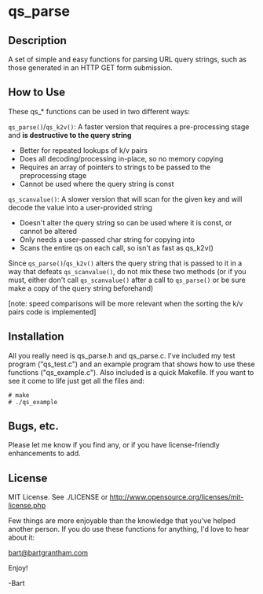 # qs_parse #

## Description ##

A set of simple and easy functions for parsing URL query strings, such as
those generated in an HTTP GET form submission.


## How to Use ##

These qs_* functions can be used in two different ways:

`qs_parse()`/`qs_k2v()`: A faster version that requires a pre-processing stage
and **is destructive to the query string**

  * Better for repeated lookups of k/v pairs
  * Does all decoding/processing in-place, so no memory copying
  * Requires an array of pointers to strings to be passed to the preprocessing stage
  * Cannot be used where the query string is const

`qs_scanvalue()`: A slower version that will scan for the given key and will
decode the value into a user-provided string

  * Doesn't alter the query string so can be used where it is const, or cannot be altered
  * Only needs a user-passed char string for copying into
  * Scans the entire qs on each call, so isn't as fast as qs_k2v()


Since `qs_parse()`/`qs_k2v()` alters the query string that is passed to it in a way
that defeats `qs_scanvalue()`, do not mix these two methods (or if you must,
either don't call `qs_scanvalue()` after a call to `qs_parse()` or be sure make
a copy of the query string beforehand)

[note: speed comparisons will be more relevant when the sorting the k/v pairs
code is implemented]


## Installation ##
All you really need is qs_parse.h and qs_parse.c.  I've included my test program
("qs_test.c") and an example program that shows how to use these functions
("qs_example.c").  Also included is a quick Makefile.  If you want to see it
come to life just get all the files and:

    # make
    # ./qs_example


## Bugs, etc. ##

Please let me know if you find any, or if you have license-friendly enhancements
to add.


## License ##

MIT License.  See ./LICENSE or <http://www.opensource.org/licenses/mit-license.php>

Few things are more enjoyable than the knowledge that you've helped another
person. If you do use these functions for anything, I'd love to hear about it:

<bart@bartgrantham.com>


Enjoy!

-Bart
